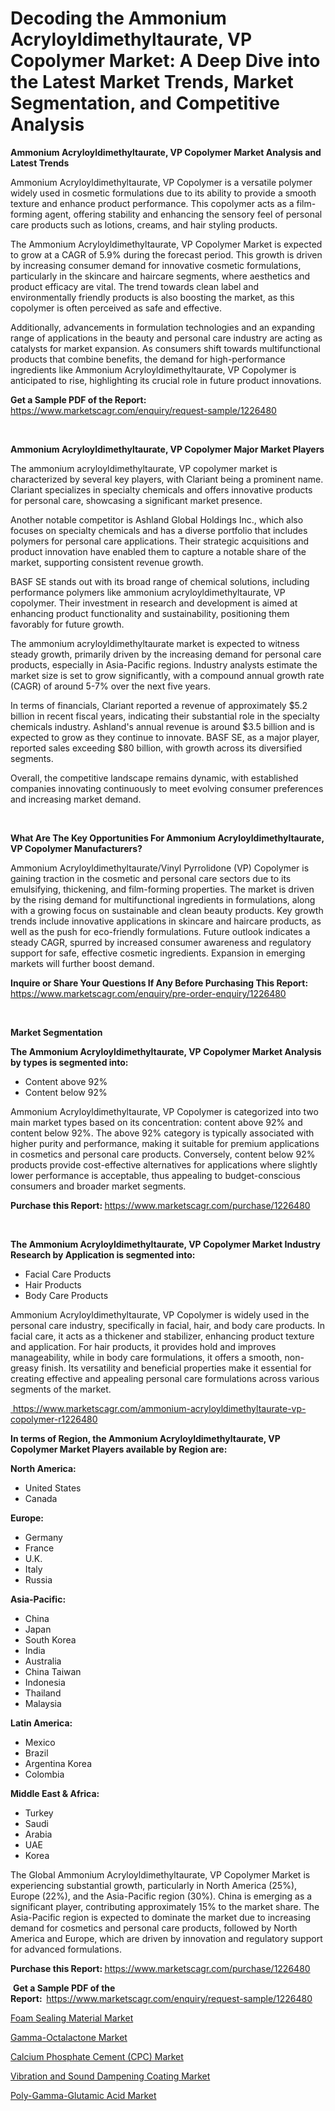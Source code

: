 <p><h1>Decoding the Ammonium Acryloyldimethyltaurate, VP Copolymer Market: A Deep Dive into the Latest Market Trends, Market Segmentation, and Competitive Analysis</h1></p><p><strong>Ammonium Acryloyldimethyltaurate, VP Copolymer Market Analysis and Latest Trends</strong></p>
<p><p>Ammonium Acryloyldimethyltaurate, VP Copolymer is a versatile polymer widely used in cosmetic formulations due to its ability to provide a smooth texture and enhance product performance. This copolymer acts as a film-forming agent, offering stability and enhancing the sensory feel of personal care products such as lotions, creams, and hair styling products.</p><p>The Ammonium Acryloyldimethyltaurate, VP Copolymer Market is expected to grow at a CAGR of 5.9% during the forecast period. This growth is driven by increasing consumer demand for innovative cosmetic formulations, particularly in the skincare and haircare segments, where aesthetics and product efficacy are vital. The trend towards clean label and environmentally friendly products is also boosting the market, as this copolymer is often perceived as safe and effective.</p><p>Additionally, advancements in formulation technologies and an expanding range of applications in the beauty and personal care industry are acting as catalysts for market expansion. As consumers shift towards multifunctional products that combine benefits, the demand for high-performance ingredients like Ammonium Acryloyldimethyltaurate, VP Copolymer is anticipated to rise, highlighting its crucial role in future product innovations.</p></p>
<p><strong>Get a Sample PDF of the Report:&nbsp;</strong> <a href="https://www.marketscagr.com/enquiry/request-sample/1226480?utm_campaign=1868&utm_medium=2&utm_source=Github&utm_content=ia&utm_term=03042025&utm_id=ammonium-acryloyldimethyltaurate-vp-copolymer">https://www.marketscagr.com/enquiry/request-sample/1226480</a></p>
<p>&nbsp;</p>
<p><strong>Ammonium Acryloyldimethyltaurate, VP Copolymer Major Market Players</strong></p>
<p><p>The ammonium acryloyldimethyltaurate, VP copolymer market is characterized by several key players, with Clariant being a prominent name. Clariant specializes in specialty chemicals and offers innovative products for personal care, showcasing a significant market presence.</p><p>Another notable competitor is Ashland Global Holdings Inc., which also focuses on specialty chemicals and has a diverse portfolio that includes polymers for personal care applications. Their strategic acquisitions and product innovation have enabled them to capture a notable share of the market, supporting consistent revenue growth.</p><p>BASF SE stands out with its broad range of chemical solutions, including performance polymers like ammonium acryloyldimethyltaurate, VP copolymer. Their investment in research and development is aimed at enhancing product functionality and sustainability, positioning them favorably for future growth.</p><p>The ammonium acryloyldimethyltaurate market is expected to witness steady growth, primarily driven by the increasing demand for personal care products, especially in Asia-Pacific regions. Industry analysts estimate the market size is set to grow significantly, with a compound annual growth rate (CAGR) of around 5-7% over the next five years.</p><p>In terms of financials, Clariant reported a revenue of approximately $5.2 billion in recent fiscal years, indicating their substantial role in the specialty chemicals industry. Ashland's annual revenue is around $3.5 billion and is expected to grow as they continue to innovate. BASF SE, as a major player, reported sales exceeding $80 billion, with growth across its diversified segments.</p><p>Overall, the competitive landscape remains dynamic, with established companies innovating continuously to meet evolving consumer preferences and increasing market demand.</p></p>
<p>&nbsp;</p>
<p><strong>What Are The Key Opportunities For Ammonium Acryloyldimethyltaurate, VP Copolymer Manufacturers?</strong></p>
<p><p>Ammonium Acryloyldimethyltaurate/Vinyl Pyrrolidone (VP) Copolymer is gaining traction in the cosmetic and personal care sectors due to its emulsifying, thickening, and film-forming properties. The market is driven by the rising demand for multifunctional ingredients in formulations, along with a growing focus on sustainable and clean beauty products. Key growth trends include innovative applications in skincare and haircare products, as well as the push for eco-friendly formulations. Future outlook indicates a steady CAGR, spurred by increased consumer awareness and regulatory support for safe, effective cosmetic ingredients. Expansion in emerging markets will further boost demand.</p></p>
<p><strong>Inquire or Share Your Questions If Any Before Purchasing This Report:</strong> <a href="https://www.marketscagr.com/enquiry/pre-order-enquiry/1226480?utm_campaign=1868&utm_medium=2&utm_source=Github&utm_content=ia&utm_term=03042025&utm_id=ammonium-acryloyldimethyltaurate-vp-copolymer">https://www.marketscagr.com/enquiry/pre-order-enquiry/1226480</a></p>
<p>&nbsp;</p>
<p><strong>Market Segmentation</strong></p>
<p><strong>The Ammonium Acryloyldimethyltaurate, VP Copolymer Market Analysis by types is segmented into:</strong></p>
<p><ul><li>Content above 92%</li><li>Content below 92%</li></ul></p>
<p><p>Ammonium Acryloyldimethyltaurate, VP Copolymer is categorized into two main market types based on its concentration: content above 92% and content below 92%. The above 92% category is typically associated with higher purity and performance, making it suitable for premium applications in cosmetics and personal care products. Conversely, content below 92% products provide cost-effective alternatives for applications where slightly lower performance is acceptable, thus appealing to budget-conscious consumers and broader market segments.</p></p>
<p><strong>Purchase this Report:&nbsp;</strong><a href="https://www.marketscagr.com/purchase/1226480?utm_campaign=1868&utm_medium=2&utm_source=Github&utm_content=ia&utm_term=03042025&utm_id=ammonium-acryloyldimethyltaurate-vp-copolymer">https://www.marketscagr.com/purchase/1226480</a></p>
<p>&nbsp;</p>
<p><strong>The Ammonium Acryloyldimethyltaurate, VP Copolymer Market Industry Research by Application is segmented into:</strong></p>
<p><ul><li>Facial Care Products</li><li>Hair Products</li><li>Body Care Products</li></ul></p>
<p><p>Ammonium Acryloyldimethyltaurate, VP Copolymer is widely used in the personal care industry, specifically in facial, hair, and body care products. In facial care, it acts as a thickener and stabilizer, enhancing product texture and application. For hair products, it provides hold and improves manageability, while in body care formulations, it offers a smooth, non-greasy finish. Its versatility and beneficial properties make it essential for creating effective and appealing personal care formulations across various segments of the market.</p></p>
<p><a href="https://www.marketscagr.com/ammonium-acryloyldimethyltaurate-vp-copolymer-r1226480?utm_campaign=1868&utm_medium=2&utm_source=Github&utm_content=ia&utm_term=03042025&utm_id=ammonium-acryloyldimethyltaurate-vp-copolymer">&nbsp;https://www.marketscagr.com/ammonium-acryloyldimethyltaurate-vp-copolymer-r1226480</a></p>
<p><strong>In terms of Region, the Ammonium Acryloyldimethyltaurate, VP Copolymer Market Players available by Region are:</strong></p>
<p>
    <p> <strong> North America: </strong>
        <ul>
            <li>United States</li>
            <li>Canada</li>
        </ul>
        </p> 
    <p> <strong> Europe: </strong>
        <ul>
            <li>Germany</li>
            <li>France</li>
            <li>U.K.</li>
            <li>Italy</li>
            <li>Russia</li>
        </ul>
        </p> 
    <p> <strong> Asia-Pacific: </strong>
        <ul>
            <li>China</li>
            <li>Japan</li>
            <li>South Korea</li>
            <li>India</li>
            <li>Australia</li>
            <li>China Taiwan</li>
            <li>Indonesia</li>
            <li>Thailand</li>
            <li>Malaysia</li>
        </ul>
        </p> 
    <p> <strong> Latin America: </strong>
        <ul>
            <li>Mexico</li>
            <li>Brazil</li>
            <li>Argentina Korea</li>
            <li>Colombia</li>
        </ul>
        </p> 
    <p> <strong> Middle East & Africa: </strong>
        <ul>
            <li>Turkey</li>
            <li>Saudi</li>
            <li>Arabia</li>
            <li>UAE</li>
            <li>Korea</li>
        </ul>
    </p>
    </p>
<p><p>The Global Ammonium Acryloyldimethyltaurate, VP Copolymer Market is experiencing substantial growth, particularly in North America (25%), Europe (22%), and the Asia-Pacific region (30%). China is emerging as a significant player, contributing approximately 15% to the market share. The Asia-Pacific region is expected to dominate the market due to increasing demand for cosmetics and personal care products, followed by North America and Europe, which are driven by innovation and regulatory support for advanced formulations.</p></p>
<p><strong>Purchase this Report: </strong><a href="https://www.marketscagr.com/purchase/1226480?utm_campaign=1868&utm_medium=2&utm_source=Github&utm_content=ia&utm_term=03042025&utm_id=ammonium-acryloyldimethyltaurate-vp-copolymer">https://www.marketscagr.com/purchase/1226480</a></p>
<p>&nbsp;<strong>Get a Sample PDF of the Report:&nbsp;&nbsp;</strong><a href="https://www.marketscagr.com/enquiry/request-sample/1226480?utm_campaign=1868&utm_medium=2&utm_source=Github&utm_content=ia&utm_term=03042025&utm_id=ammonium-acryloyldimethyltaurate-vp-copolymer">https://www.marketscagr.com/enquiry/request-sample/1226480</a></p>
<p><strong></strong></p>
<p><p><a href="https://github.com/knazsdadeyvw/Market-Research-Report-List-1/blob/main/foam-sealing-material-market.md?utm_campaign=1868&utm_medium=2&utm_source=Github&utm_content=ia&utm_term=03042025&utm_id=ammonium-acryloyldimethyltaurate-vp-copolymer">Foam Sealing Material Market</a></p><p><a href="https://github.com/RickHolmes3/Market-Research-Report-List-7/blob/main/gamma-octalactone-market.md?utm_campaign=1868&utm_medium=2&utm_source=Github&utm_content=ia&utm_term=03042025&utm_id=ammonium-acryloyldimethyltaurate-vp-copolymer">Gamma-Octalactone Market</a></p><p><a href="https://github.com/goliareanoyh/Market-Research-Report-List-1/blob/main/calcium-phosphate-cement-cpc-market.md?utm_campaign=1868&utm_medium=2&utm_source=Github&utm_content=ia&utm_term=03042025&utm_id=ammonium-acryloyldimethyltaurate-vp-copolymer">Calcium Phosphate Cement (CPC) Market</a></p><p><a href="https://github.com/naanaafranxu/Market-Research-Report-List-1/blob/main/vibration-and-sound-dampening-coating-market.md?utm_campaign=1868&utm_medium=2&utm_source=Github&utm_content=ia&utm_term=03042025&utm_id=ammonium-acryloyldimethyltaurate-vp-copolymer">Vibration and Sound Dampening Coating Market</a></p><p><a href="https://github.com/aarenlazosw3/Market-Research-Report-List-1/blob/main/poly-gamma-glutamic-acid-market.md?utm_campaign=1868&utm_medium=2&utm_source=Github&utm_content=ia&utm_term=03042025&utm_id=ammonium-acryloyldimethyltaurate-vp-copolymer">Poly-Gamma-Glutamic Acid Market</a></p></p>